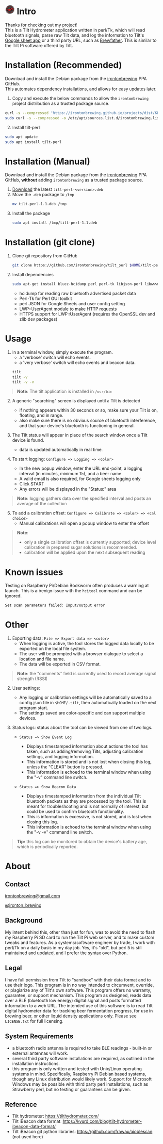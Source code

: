 # ![Tilt Logo](tilt_logo.png) Intro

Thanks for checking out my project!  
This is a Tilt Hydrometer application written in perl/Tk, which will read bluetooth signals, parse raw Tilt data, and log the information to Tilt's [Google sheet app](https://tilthydrometer.com/pages/app) or a third party URL, such as [Brewfather](https://docs.brewfather.app/integrations/tilt-hydrometer). This is similar to the Tilt Pi software offered by Tilt.

# Installation (Recommended)

Download and install the Debian package from the [irontonbrewing](https://github.com/irontonbrewing/projects) PPA GitHub.  
This automates dependency installations, and allows for easy updates later.

1) Copy and execute the below commands to allow the ``irontonbrewing`` project distribution as a trusted package source.
```bash
curl -s --compressed "https://irontonbrewing.github.io/projects/dist/KEY.gpg" | gpg --dearmor | sudo tee /etc/apt/trusted.gpg.d/irontonbrewing.gpg >/dev/null
sudo curl -s --compressed -o /etc/apt/sources.list.d/irontonbrewing.list "https://irontonbrewing.github.io/projects/dist/irontonbrewing.list"
```
2) Install tilt-perl
```bash
sudo apt update
sudo apt install tilt-perl
```

# Installation (Manual)

Download and install the Debian package from the [irontonbrewing](https://github.com/irontonbrewing/projects) PPA GitHub, **without** adding ``irontonbrewing`` as a trusted package source. 
1) [Download](https://github.com/irontonbrewing/projects/tree/main/dist) the latest ``tilt-perl-<version>.deb``
2) Move the ``.deb`` package to ``/tmp``
   ```bash
   mv tilt-perl-1.1.deb /tmp
   ```
3) Install the package
   ```bash
   sudo apt install /tmp/tilt-perl-1.1.deb
   ```

# Installation (git clone)

1) Clone git repository from GitHub
    ```bash
    git clone https://github.com/irontonbrewing/tilt_perl $HOME/tilt-perl
    ```

2) Install dependencies
    ```bash
    sudo apt-get install bluez-hcidump perl perl-tk libjson-perl libwww-perl liblwp-protocol-https-perl libssl-dev zlib1g-dev
    ```

    - hcidump for reading raw bluetooth advertised packet data
    - Perl-Tk for Perl GUI toolkit
    - perl JSON for Google Sheets and user config setting
    - LWP::UserAgent module to make HTTP requests
    - HTTPS support for LWP::UserAgent (requires the OpenSSL dev and zlib dev packages)

# Usage

1) In a terminal window, simply execute the program.
   - a 'verbose' switch will echo events.
   - a 'very verbose' switch will echo events and beacon data.
   ```bash
   tilt
   tilt -v
   tilt -v -v
   ```
> **Note:**
> The tilt application is installed in ``/usr/bin``

2) A generic "searching" screen is displayed until a Tilt is detected
    - if nothing appears within 30 seconds or so, make sure your Tilt is on, floating, and in range.
    - also make sure there is no obvious source of bluetooth interference, and that your device's bluetooth is functioning in general.

3) The Tilt status will appear in place of the search window once a Tilt device is found.
   - data is updated automatically in real time.

4) To start logging: ``Configure => Logging => <color>``
    - In the new popup window, enter the URL end-point, a logging interval (in minutes, minimum 15), and a beer name
    - A valid email is also required, for Google sheets logging only
    - Click START
    - Any errors will be displayed in the "Status:" area
> **Note:**
> logging gathers data over the specified interval and posts an average of the collection

5) To add a calibration offset: ``Configure => Calibrate => <color> => <cal choice>``
    - Manual calibrations will open a popup window to enter the offset
> **Note:**
> - only a single calibration offset is currently supported; device level calibration in prepared sugar solutions is recommended.
> - calibration will be applied upon the next subsequent reading

# Known issues

Testing on Raspberry Pi/Debian Bookworm often produces a warning at launch. This is a benign issue with the `hcitool` command and can be ignored.
```bash
Set scan parameters failed: Input/output error
```
    
# Other

1) Exporting data: ``File => Export data => <color>``
    - When logging is active, the tool stores the logged data locally to be exported on the local file system.
    - The user will be prompted with a browser dialogue to select a location and file name.
    - The data will be exported in CSV format.
> **Note:**
> the "comments" field is currently used to record average signal strength (RSSI)

2) User settings:
    - Any logging or calibration settings will be automatically saved to a config.json file in ``$HOME/.tilt``, then automatically loaded on the next program start.
    - The settings saved are color-specific and can support multiple devices.

3) Status logs: status about the tool can be viewed from one of two logs.

   - ``Status => Show Event Log``
     - Displays timestamped information about actions the tool has taken, such as adding/removing Tilts, adjusting calibration settings, and logging information.
     - This information is stored and is not lost when closing this log, unless the "CLEAR" button is pressed.
     - This information is echoed to the terminal window when using the "-v" command line switch.

    - ``Status => Show Beacon Data``
        - Displays timestamped information from the individual Tilt bluetooth packets as they are processed by the tool. This is meant for troubleshooting and is not normally of interest, but could be used to confirm bluetooth functionality.
        - This is information is excessive, is not stored, and is lost when closing this log.
        - This information is echoed to the terminal window when using the "-v -v" command line switch.
> **Tip:**
> this log can be monitored to obtain the device's battery age, which is periodically reported.
     
# About

## Contact

irontonbrewing@gmail.com

[@ironton_brewing](https://www.instagram.com/ironton_brewing)

## Background

My intent behind this, other than just for fun, was to avoid the need to flash my Raspberry Pi SD card to run the Tilt Pi web server, and to make custom tweaks and features.
As a systems/software engineer by trade, I work with perl/Tk on a daily basis in my day job. Yes, it's "old", but perl 5 is still maintained and updated, and I prefer the syntax over Python.

## Legal

I have full permission from Tilt to "sandbox" with their data format and to use their logo. This program is in no way intended to circumvent, override, or plagiarize any of Tilt's own software.
This program offers no warranty, guarantee, or support mechanism. This program as designed, reads data over a BLE (bluetooth low energy) digital signal and posts formatted information to a web URL.
The intended use of this software is to read Tilt digital hydrometer data for tracking beer fermentation progress, for use in brewing beer, or other liquid density applications only.
Please see ``LICENSE.txt`` for full licensing.

## System Requirements

- a bluetooth radio antenna is required to take BLE readings - built-in or external antennas will work.
- several third party software installations are required, as outlined in the installation instructions.
- this program is only written and tested with Unix/Linux operating systems in mind. Specifically, Raspberry Pi Debian based systems, though any Linux distribution would likely work.
Support for Microsoft Windows may be possible with third party perl installations, such as Strawberry perl, but no testing or guarantees can be given.

## Reference

- Tilt hydrometer: https://tilthydrometer.com/
- Tilt iBeacon data format: https://kvurd.com/blog/tilt-hydrometer-ibeacon-data-format/
- Tilt iBeacon git python libraries: https://github.com/frawau/aioblescan  (not used here)
